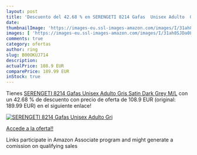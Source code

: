```yaml
---
layout: post
title: 'Descuento del 42.68 % en SERENGETI 8214 Gafas  Unisex Adulto  Gri'
date: 
thumbnailImage: 'https://images-eu.ssl-images-amazon.com/images/I/31ah8SJDa0L._SL200_.jpg'
images: [ 'https://images-eu.ssl-images-amazon.com/images/I/31ah8SJDa0L._SL200_.jpg' ]
comments: true
category: ofertas
author: ring
slug: B00OKUJ714
description:
actualPrice: 108.9 EUR
comparePrice: 189.99 EUR
inStock: true
---
```


Tienes [SERENGETI 8214 Gafas  Unisex Adulto  Gris  Satin Dark Grey   M/L](https://www.amazon.es/dp/B00OKUJ714/?tag=tolees-21) con un 42.68 % de descuento con precio de oferta de 108.9 EUR (original: 189.99 EUR) en el siguiente enlace!

[![SERENGETI 8214 Gafas  Unisex Adulto  Gri](https://images-eu.ssl-images-amazon.com/images/I/31ah8SJDa0L._SL200_.jpg)](https://www.amazon.es/dp/B00OKUJ714/?tag=tolees-21)

[Accede a la oferta!!](https://www.amazon.es/dp/B00OKUJ714/?tag=tolees-21)

Links participate in Amazon Associate program and might generate a comission on qualifying sales


